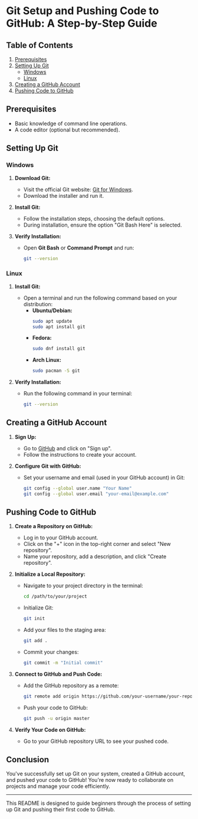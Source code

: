 # Git Setup and Pushing Code to GitHub: A Step-by-Step Guide

## Table of Contents
1. [Prerequisites](#prerequisites)
2. [Setting Up Git](#setting-up-git)
    - [Windows](#windows)
    - [Linux](#linux)
3. [Creating a GitHub Account](#creating-a-github-account)
4. [Pushing Code to GitHub](#pushing-code-to-github)

## Prerequisites
- Basic knowledge of command line operations.
- A code editor (optional but recommended).

## Setting Up Git

### Windows
1. **Download Git:**
   - Visit the official Git website: [Git for Windows](https://git-scm.com/download/win).
   - Download the installer and run it.

2. **Install Git:**
   - Follow the installation steps, choosing the default options.
   - During installation, ensure the option "Git Bash Here" is selected.

3. **Verify Installation:**
   - Open **Git Bash** or **Command Prompt** and run:
     ```bash
     git --version
     ```

### Linux
1. **Install Git:**
   - Open a terminal and run the following command based on your distribution:
     - **Ubuntu/Debian:**
       ```bash
       sudo apt update
       sudo apt install git
       ```
     - **Fedora:**
       ```bash
       sudo dnf install git
       ```
     - **Arch Linux:**
       ```bash
       sudo pacman -S git
       ```

2. **Verify Installation:**
   - Run the following command in your terminal:
     ```bash
     git --version
     ```

## Creating a GitHub Account
1. **Sign Up:**
   - Go to [GitHub](https://github.com) and click on "Sign up".
   - Follow the instructions to create your account.

2. **Configure Git with GitHub:**
   - Set your username and email (used in your GitHub account) in Git:
     ```bash
     git config --global user.name "Your Name"
     git config --global user.email "your-email@example.com"
     ```

## Pushing Code to GitHub
1. **Create a Repository on GitHub:**
   - Log in to your GitHub account.
   - Click on the "+" icon in the top-right corner and select "New repository".
   - Name your repository, add a description, and click "Create repository".

2. **Initialize a Local Repository:**
   - Navigate to your project directory in the terminal:
     ```bash
     cd /path/to/your/project
     ```
   - Initialize Git:
     ```bash
     git init
     ```
   - Add your files to the staging area:
     ```bash
     git add .
     ```
   - Commit your changes:
     ```bash
     git commit -m "Initial commit"
     ```

3. **Connect to GitHub and Push Code:**
   - Add the GitHub repository as a remote:
     ```bash
     git remote add origin https://github.com/your-username/your-repository.git
     ```
   - Push your code to GitHub:
     ```bash
     git push -u origin master
     ```

4. **Verify Your Code on GitHub:**
   - Go to your GitHub repository URL to see your pushed code.

## Conclusion
You've successfully set up Git on your system, created a GitHub account, and pushed your code to GitHub! You're now ready to collaborate on projects and manage your code efficiently.

--- 

This README is designed to guide beginners through the process of setting up Git and pushing their first code to GitHub.
